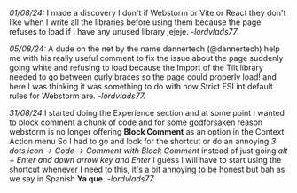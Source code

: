 *01/08/24:* I made a discovery I don't if Webstorm or Vite or React
they don't like when I write all the libraries before using them because the page refuses to load if I have any unused
library jejeje. *-lordvlads77*

*05/08/24:* A dude on the net by the name dannertech (@dannertech) help me with his really useful comment to fix the
issue about the page suddenly going white and refusing to load because the Import of the Tilt library needed to go
between curly braces so the page could properly load! and here I was thinking it was something to do with how Strict
ESLint default rules for Webstorm are. *-lordvlads77.*

*31/08/24* I started doing the Experience section and at some point I wanted to block comment a chunk of code and
for some godforsaken reason webstorm is no longer offering **Block Comment** as an option in the Context Action menu
So I had to go and look for the shortcut or do an annoying *3 dots icon -> Code -> Comment with Block Comment* instead
of just going *alt + Enter and down arrow key and Enter* I guess I will have to start using the shortcut whenever I need
to this, it's a bit annoying to be honest but bah as we say in Spanish **Ya que**. *-lordvlads77.*
